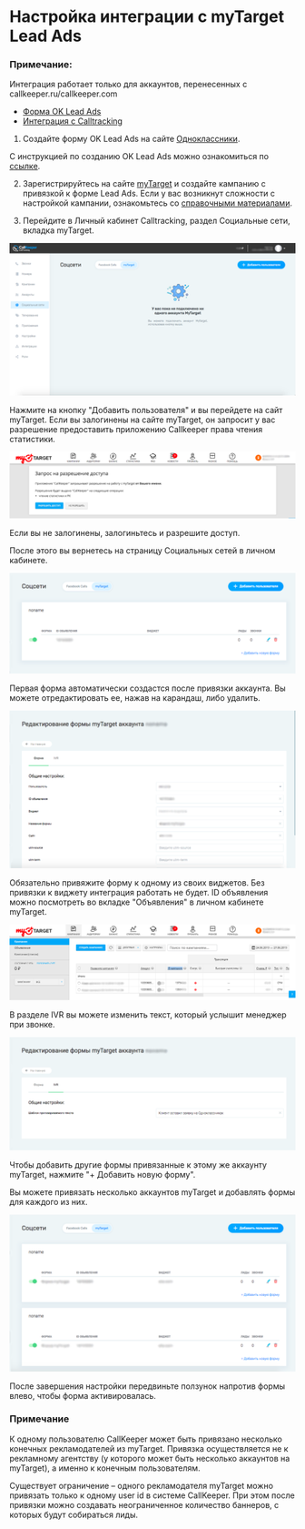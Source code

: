 # Настройка интеграции с myTarget Lead Ads 

### Примечание:
Интеграция работает только для аккаунтов, перенесенных с callkeeper.ru/callkeeper.com

* [Форма OK Lead Ads]()
* [Интеграция с Calltracking]()


1. Создайте форму OK Lead Ads на сайте [Одноклассники](ok.ru).

С инструкцией по созданию OK Lead Ads можно ознакомиться по [ссылке](https://insideok.ru/blog/instrukciya-kak-sozdat-reklamnoe-obyavlenie-lead-ads).

2. Зарегистрируйтесь на сайте [myTarget](https://target.my.com) и создайте кампанию с привязкой к форме Lead Ads. Если у вас возникнут сложности с настройкой кампании, ознакомьтесь со [справочными материалами](https://target.my.com/adv/help/).

3. Перейдите в Личный кабинет Calltracking, раздел Социальные сети, вкладка myTarget.

![Рис.1](images/socials_mytarget_new.png)

Нажмите на кнопку "Добавить пользователя" и вы перейдете на сайт myTarget. Если вы залогинены на сайте myTarget, он запросит у вас разрешение предоставить приложению Callkeeper права чтения статистики. 

![Рис.2](images/socials_mytarget_external.png)

Если вы не залогинены, залогиньтесь и разрешите доступ.

После этого вы вернетесь на страницу Социальных сетей в личном кабинете.

![Рис.3](images/socials_mytarget_form_added_cut.png)

Первая форма автоматически создаcтся после привязки аккаунта. Вы можете отредактировать ее, нажав на карандаш, либо удалить.

![Рис.4](images/socials_mytarget_form_edit.png)

Обязательно привяжите форму к одному из своих виджетов. Без привязки к виджету интеграция работать не будет.
ID объявления можно посмотреть во вкладке "Объявления" в личном кабинете myTarget.

![Рис.5](images/socials_mytarget_external_id.png)

В разделе IVR вы можете изменить текст, который услышит менеджер при звонке. 

![Рис.6](images/socials_mytarget_settings_ivr.png)

Чтобы добавить другие формы привязанные к этому же аккаунту myTarget, нажмите "+ Добавить новую форму".

Вы можете привязать несколько аккаунтов myTarget и добавлять формы для каждого из них.

![Рис.7](images/socials_mytarget_account_many.png)

После завершения настройки передвиньте ползунок напротив формы влево, чтобы форма активировалась.


### **Примечание**

К одному пользователю CallKeeper может быть привязано несколько конечных рекламодателей из myTarget. Привязка осуществляется не к рекламному агентству (у которого может быть несколько аккаунтов на myTarget), а именно к конечным пользователям.

Существует ограничение – одного рекламодателя myTarget можно привязать только к одному user id в системе CallKeeper. При этом после привязки можно создавать неограниченное количество баннеров, с которых будут собираться лиды.
